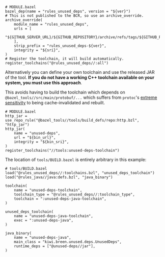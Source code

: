 
```
# MODULE.bazel
bazel_dep(name = "rules_unused_deps", version = "${ver}")
# This is not published to the BCR, so use an archive_override.
archive_override(
    module_name = "rules_unused_deps",
    urls = [
        "${GITHUB_SERVER_URL}/${GITHUB_REPOSITORY}/archive/refs/tags/${GITHUB_REF_NAME}.tar.gz",
    ],
    strip_prefix = "rules_unused_deps-${ver}",
    integrity = "${sri}",
)
# Register the toolchain, it will build automatically. 
register_toolchains("@rules_unused_deps//:all")
```

Alternatively you can define your own toolchain and use the released JAR of the tool. **If you do not have a working
C++ toolchain available on your system, you must use this approach**.

This avoids having to build the toolchain which depends on `@bazel_tools//src/main/protobuf/...`
which suffers from `protoc`'s [extreme sensitivity](https://github.com/protocolbuffers/protobuf/issues/19558) 
to being cache-invalidated and rebuilt. 

```
# MODULE.bazel
http_jar = use_repo_rule("@bazel_tools//tools/build_defs/repo:http.bzl", "http_jar")
http_jar(
    name = "unused-deps",
    url = "${bin_url}", 
    integrity = "${bin_sri}",
)
register_toolchains("//tools:unused-deps-toolchain")
```

The location of `tools/BUILD.bazel` is entirely arbitrary in this example:

```
# tools/BUILD.bazel
load("@rules_unused_deps//:toolchains.bzl", "unused_deps_toolchain")
load("@rules_java//java:defs.bzl", "java_binary")

toolchain(
    name = "unused-deps-toolchain",
    toolchain_type = "@rules_unused_deps//:toolchain_type",
    toolchain = ":unused-deps-java-toolchain",
)

unused_deps_toolchain(
    name = "unused-deps-java-toolchain",
    exec = ":unused-deps-java",
)

java_binary(
    name = "unused-deps-java",
    main_class = "kiwi.breen.unused.deps.UnusedDeps",
    runtime_deps = ["@unused-deps//jar"],
)
```
